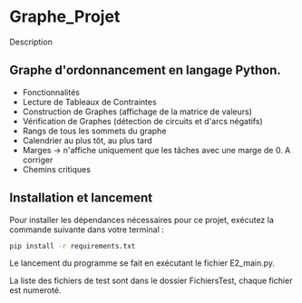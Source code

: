 # Graphe_Projet
Description

## Graphe d'ordonnancement en langage Python.
- Fonctionnalités
- Lecture de Tableaux de Contraintes
- Construction de Graphes (affichage de la matrice de valeurs)
- Vérification de Graphes (détection de circuits et d'arcs négatifs)
- Rangs de tous les sommets du graphe
- Calendrier au plus tôt, au plus tard
- Marges -> n'affiche uniquement que les tâches avec une marge de 0. A corriger
- Chemins critiques


## Installation et lancement

Pour installer les dépendances nécessaires pour ce projet, exécutez la commande suivante dans votre terminal :

```bash
pip install -r requirements.txt
```
Le lancement du programme se fait en exécutant le fichier E2_main.py.

La liste des fichiers de test sont dans le dossier FichiersTest, chaque fichier est numeroté.
